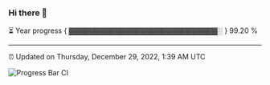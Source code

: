 ### Hi there 👋

⏳ Year progress { ▓▓▓▓▓▓▓▓▓▓▓▓▓▓▓▓▓▓▓▓▓▓▓▓▓▓▓▓▓░ } 99.20 %

---

⏰ Updated on Thursday, December 29, 2022, 1:39 AM UTC

![Progress Bar CI](https://github.com/arthurbuhl/arthurbuhl/workflows/Progress%20Bar%20CI/badge.svg)
